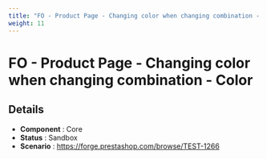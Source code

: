```yaml
---
title: "FO - Product Page - Changing color when changing combination - Color"
weight: 11
---
```


# FO - Product Page - Changing color when changing combination - Color
## Details
* **Component** : Core
* **Status** : Sandbox
* **Scenario** : https://forge.prestashop.com/browse/TEST-1266
